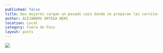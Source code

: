 ```yaml
---
published: false
title: Dos mujeres cargan un pesado cazo donde se preparan las carnitas de un restaurante céntrico en la capital
author: ALEJANDRO ORTEGA NERI
location: Local
category: Fuera de Foco
layout: posts
---
```


![](http://i.imgur.com/u30jgBLm.jpg)
